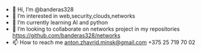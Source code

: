- 👋 Hi, I’m @banderas328
- 👀 I’m interested in web,security,clouds,networks
- 🌱 I’m currently learning AI and python
- 💞️ I’m looking to collaborate on networks project in my repositories https://github.com/banderas328/networks
- 📫 How to reach me anton.zhavrid.minsk@gmail.com +375 25 719 70 02

<!---
banderas328/banderas328 is a ✨ special ✨ repository because its `README.md` (this file) appears on your GitHub profile.
You can click the Preview link to take a look at your changes.
--->

